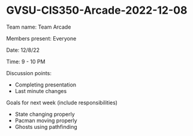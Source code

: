 # GVSU-CIS350-Arcade-2022-12-08

Team name: Team Arcade

Members present: Everyone

Date: 12/8/22

Time: 9 - 10 PM

Discussion points:

* Completing presentation
* Last minute changes

Goals for next week (include responsibilities)

* State changing properly
* Pacman moving properly
* Ghosts using pathfinding
